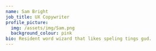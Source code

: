 ```yaml
---
name: Sam Bright
job_title: UX Copywriter
profile_picture:
  img: /assets/img/Sam.png
  background_colour: pink
bio: Resident word wizard that likes speling tings gud.
---
```

